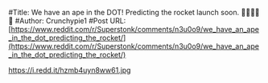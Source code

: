 #Title: We have an ape in the DOT! Predicting the rocket launch soon. 💎🙌🚀🚀🚀
#Author: Crunchypie1
#Post URL: [https://www.reddit.com/r/Superstonk/comments/n3u0o9/we_have_an_ape_in_the_dot_predicting_the_rocket/](https://www.reddit.com/r/Superstonk/comments/n3u0o9/we_have_an_ape_in_the_dot_predicting_the_rocket/)


https://i.redd.it/hzmb4uyn8ww61.jpg
